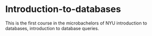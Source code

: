 # Introduction-to-databases

This is the first course in the microbachelors of NYU introduction to databases, introduction to database queries.
